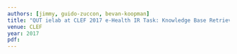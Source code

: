 ```yaml
---
authors: [jimmy, guido-zuccon, bevan-koopman]
title: "QUT ielab at CLEF 2017 e-Health IR Task: Knowledge Base Retrieval for Consumer Health Search"
venue: CLEF
year: 2017
pdf: 
---
```

